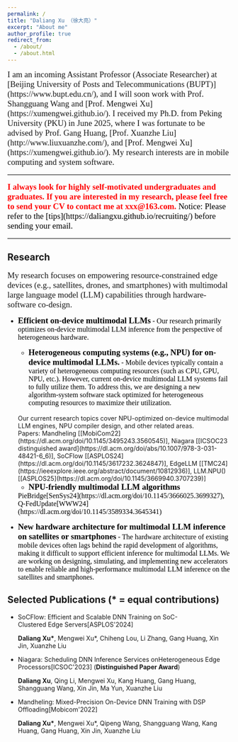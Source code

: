 ```yaml
---
permalink: /
title: "Daliang Xu （徐大亮）"
excerpt: "About me"
author_profile: true
redirect_from: 
  - /about/
  - /about.html
---
```

<span style="font-family: 'Times New Roman', Times, serif; font-size: 14pt;">
I am an incoming Assistant Professor (Associate Researcher) at [Beijing University of Posts and Telecommunications (BUPT)](https://www.bupt.edu.cn/), and I will soon work with Prof. Shangguang Wang and [Prof. Mengwei Xu](https://xumengwei.github.io/).
I received my Ph.D. from Peking University (PKU) in June 2025, where I was fortunate to be advised by Prof. Gang Huang, [Prof. Xuanzhe Liu](http://www.liuxuanzhe.com/), and [Prof. Mengwei Xu](https://xumengwei.github.io/).
My research interests are in mobile computing and system software.
</span>

<hr style="border: none; border-top: 1px solid #ccc; margin: 16px 0;" />

<span style="font-family: 'Times New Roman', Times, serif; color: red; font-weight: bold; font-size: 14pt;">
I always look for highly self-motivated undergraduates and graduates. If you are interested in my research, please feel free to send your CV to contact me at xxx@163.com.
</span>

<span style="font-family: 'Times New Roman', Times, serif; color: black; font-size: 14pt;">
Notice: Please refer to the [tips](https://daliangxu.github.io/recruiting/) before sending your email. 
</span>

<hr style="border: none; border-top: 1px solid #ccc; margin: 16px 0;" />

## Research
<span style="font-family: 'Times New Roman', Times, serif; font-size: 14pt;">
My research focuses on empowering resource-constrained edge devices (e.g., satellites, drones, and smartphones) with multimodal large language model (LLM) capabilities through hardware-software co-design.
</span>

- <span style="font-family: 'Times New Roman', Times, serif; color: black; font-weight: bold; font-size: 14pt;">Efficient on-device multimodal LLMs</span>
<span style="font-family: 'Times New Roman', Times, serif; color: black; font-size: 12pt;"> - Our research primarily optimizes on-device multimodal LLM inference from the perspective of heterogeneous hardware.
  </span>

  * <span style="font-family: 'Times New Roman', Times, serif; color: black; font-weight: bold; font-size: 14pt;">Heterogeneous computing systems (e.g., NPU) for on-device multimodal LLMs.</span>
  <span style="font-family: 'Times New Roman', Times, serif; color: black; font-size: 12pt;"> - Mobile devices typically contain a variety of heterogeneous computing resources (such as CPU, GPU, NPU, etc.). However, current on-device multimodal LLM systems fail to fully utilize them. To address this, we are designing a new algorithm-system software stack optimized for heterogeneous computing resources to maximize their utilization. 
  <br>
  Our current research topics cover NPU-optimized on-device multimodal LLM engines, NPU compiler design, and other related areas.
  <br>
  Papers: Mandheling [[MobiCom22](https://dl.acm.org/doi/10.1145/3495243.3560545)], Niagara [[ICSOC23 distinguished award](https://dl.acm.org/doi/abs/10.1007/978-3-031-48421-6_6)], SoCFlow [[ASPLOS24](https://dl.acm.org/doi/10.1145/3617232.3624847)], EdgeLLM [[TMC24](https://ieeexplore.ieee.org/abstract/document/10812936)], LLM.NPU() [[ASPLOS25](https://dl.acm.org/doi/10.1145/3669940.3707239)]
  </span>

  * <span style="font-family: 'Times New Roman', Times, serif; color: black; font-weight: bold; font-size: 14pt;">NPU-friendly multimodal LLM algorithms</span>
  <span style="font-family: 'Times New Roman', Times, serif; color: black; font-size: 12pt;"> 
  PieBridge[SenSys24](https://dl.acm.org/doi/10.1145/3666025.3699327), Q-FedUpdate[WWW24](https://dl.acm.org/doi/10.1145/3589334.3645341)
  </span>

- <span style="font-family: 'Times New Roman', Times, serif; color: black; font-weight: bold; font-size: 14pt;">New hardware architecture for multimodal LLM inference on satellites or smartphones</span>
<span style="font-family: 'Times New Roman', Times, serif; color: black; font-size: 12pt;"> - The hardware architecture of existing mobile devices often lags behind the rapid development of algorithms, making it difficult to support efficient inference for multimodal LLMs. We are working on designing, simulating, and implementing new accelerators to enable reliable and high-performance multimodal LLM inference on the satellites and smartphones.
</span>


## Selected Publications (* = equal contributions)
* SoCFlow: Efficient and Scalable DNN Training on SoC-Clustered Edge Servers[ASPLOS'2024]

  __Daliang Xu\*__, Mengwei Xu*, Chiheng Lou, Li Zhang, Gang Huang, Xin Jin, Xuanzhe Liu

* Niagara: Scheduling DNN Inference Services onHeterogeneous Edge Processors[ICSOC'2023] (__Distinguished Paper Award__)

  __Daliang Xu__, Qing Li, Mengwei Xu, Kang Huang, Gang Huang, Shangguang Wang, Xin Jin, Ma Yun, Xuanzhe Liu

* Mandheling: Mixed-Precision On-Device DNN Training with DSP Offloading[Mobicom'2022]

  __Daliang Xu\*__, Mengwei Xu*, Qipeng Wang, Shangguang Wang, Kang Huang, Gang Huang, Xin Jin, Xuanzhe Liu

<!-- This is the front page of a website that is powered by the [academicpages template](https://github.com/academicpages/academicpages.github.io) and hosted on GitHub pages. [GitHub pages](https://pages.github.com) is a free service in which websites are built and hosted from code and data stored in a GitHub repository, automatically updating when a new commit is made to the respository. This template was forked from the [Minimal Mistakes Jekyll Theme](https://mmistakes.github.io/minimal-mistakes/) created by Michael Rose, and then extended to support the kinds of content that academics have: publications, talks, teaching, a portfolio, blog posts, and a dynamically-generated CV. You can fork [this repository](https://github.com/academicpages/academicpages.github.io) right now, modify the configuration and markdown files, add your own PDFs and other content, and have your own site for free, with no ads! An older version of this template powers my own personal website at [stuartgeiger.com](http://stuartgeiger.com), which uses [this Github repository](https://github.com/staeiou/staeiou.github.io).

A data-driven personal website
======
Like many other Jekyll-based GitHub Pages templates, academicpages makes you separate the website's content from its form. The content & metadata of your website are in structured markdown files, while various other files constitute the theme, specifying how to transform that content & metadata into HTML pages. You keep these various markdown (.md), YAML (.yml), HTML, and CSS files in a public GitHub repository. Each time you commit and push an update to the repository, the [GitHub pages](https://pages.github.com/) service creates static HTML pages based on these files, which are hosted on GitHub's servers free of charge.

Many of the features of dynamic content management systems (like Wordpress) can be achieved in this fashion, using a fraction of the computational resources and with far less vulnerability to hacking and DDoSing. You can also modify the theme to your heart's content without touching the content of your site. If you get to a point where you've broken something in Jekyll/HTML/CSS beyond repair, your markdown files describing your talks, publications, etc. are safe. You can rollback the changes or even delete the repository and start over -- just be sure to save the markdown files! Finally, you can also write scripts that process the structured data on the site, such as [this one](https://github.com/academicpages/academicpages.github.io/blob/master/talkmap.ipynb) that analyzes metadata in pages about talks to display [a map of every location you've given a talk](https://academicpages.github.io/talkmap.html).

Getting started
======
1. Register a GitHub account if you don't have one and confirm your e-mail (required!)
1. Fork [this repository](https://github.com/academicpages/academicpages.github.io) by clicking the "fork" button in the top right. 
1. Go to the repository's settings (rightmost item in the tabs that start with "Code", should be below "Unwatch"). Rename the repository "[your GitHub username].github.io", which will also be your website's URL.
1. Set site-wide configuration and create content & metadata (see below -- also see [this set of diffs](http://archive.is/3TPas) showing what files were changed to set up [an example site](https://getorg-testacct.github.io) for a user with the username "getorg-testacct")
1. Upload any files (like PDFs, .zip files, etc.) to the files/ directory. They will appear at https://[your GitHub username].github.io/files/example.pdf.  
1. Check status by going to the repository settings, in the "GitHub pages" section

Site-wide configuration
------
The main configuration file for the site is in the base directory in [_config.yml](https://github.com/academicpages/academicpages.github.io/blob/master/_config.yml), which defines the content in the sidebars and other site-wide features. You will need to replace the default variables with ones about yourself and your site's github repository. The configuration file for the top menu is in [_data/navigation.yml](https://github.com/academicpages/academicpages.github.io/blob/master/_data/navigation.yml). For example, if you don't have a portfolio or blog posts, you can remove those items from that navigation.yml file to remove them from the header. 

Create content & metadata
------
For site content, there is one markdown file for each type of content, which are stored in directories like _publications, _talks, _posts, _teaching, or _pages. For example, each talk is a markdown file in the [_talks directory](https://github.com/academicpages/academicpages.github.io/tree/master/_talks). At the top of each markdown file is structured data in YAML about the talk, which the theme will parse to do lots of cool stuff. The same structured data about a talk is used to generate the list of talks on the [Talks page](https://academicpages.github.io/talks), each [individual page](https://academicpages.github.io/talks/2012-03-01-talk-1) for specific talks, the talks section for the [CV page](https://academicpages.github.io/cv), and the [map of places you've given a talk](https://academicpages.github.io/talkmap.html) (if you run this [python file](https://github.com/academicpages/academicpages.github.io/blob/master/talkmap.py) or [Jupyter notebook](https://github.com/academicpages/academicpages.github.io/blob/master/talkmap.ipynb), which creates the HTML for the map based on the contents of the _talks directory).

**Markdown generator**

I have also created [a set of Jupyter notebooks](https://github.com/academicpages/academicpages.github.io/tree/master/markdown_generator
) that converts a CSV containing structured data about talks or presentations into individual markdown files that will be properly formatted for the academicpages template. The sample CSVs in that directory are the ones I used to create my own personal website at stuartgeiger.com. My usual workflow is that I keep a spreadsheet of my publications and talks, then run the code in these notebooks to generate the markdown files, then commit and push them to the GitHub repository.

How to edit your site's GitHub repository
------
Many people use a git client to create files on their local computer and then push them to GitHub's servers. If you are not familiar with git, you can directly edit these configuration and markdown files directly in the github.com interface. Navigate to a file (like [this one](https://github.com/academicpages/academicpages.github.io/blob/master/_talks/2012-03-01-talk-1.md) and click the pencil icon in the top right of the content preview (to the right of the "Raw | Blame | History" buttons). You can delete a file by clicking the trashcan icon to the right of the pencil icon. You can also create new files or upload files by navigating to a directory and clicking the "Create new file" or "Upload files" buttons. 

Example: editing a markdown file for a talk
![Editing a markdown file for a talk](/images/editing-talk.png)

For more info
------
More info about configuring academicpages can be found in [the guide](https://academicpages.github.io/markdown/). The [guides for the Minimal Mistakes theme](https://mmistakes.github.io/minimal-mistakes/docs/configuration/) (which this theme was forked from) might also be helpful. -->
